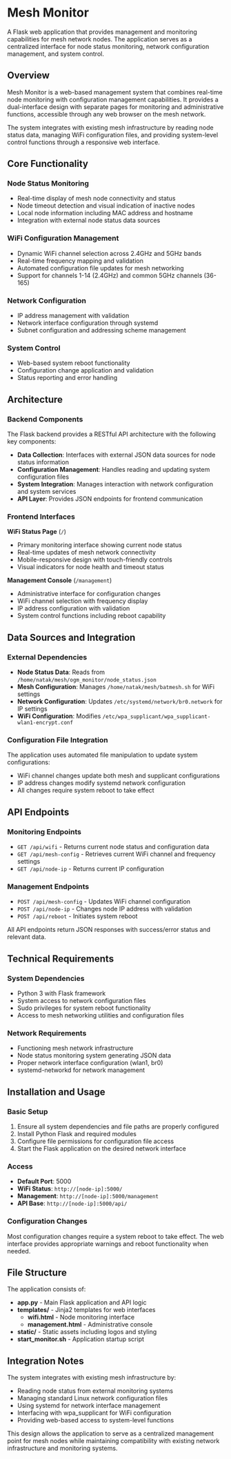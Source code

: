 # Mesh Monitor

A Flask web application that provides management and monitoring capabilities for mesh network nodes. The application serves as a centralized interface for node status monitoring, network configuration management, and system control.

## Overview

Mesh Monitor is a web-based management system that combines real-time node monitoring with configuration management capabilities. It provides a dual-interface design with separate pages for monitoring and administrative functions, accessible through any web browser on the mesh network.

The system integrates with existing mesh infrastructure by reading node status data, managing WiFi configuration files, and providing system-level control functions through a responsive web interface.

## Core Functionality

### Node Status Monitoring
- Real-time display of mesh node connectivity and status
- Node timeout detection and visual indication of inactive nodes
- Local node information including MAC address and hostname
- Integration with external node status data sources

### WiFi Configuration Management  
- Dynamic WiFi channel selection across 2.4GHz and 5GHz bands
- Real-time frequency mapping and validation
- Automated configuration file updates for mesh networking
- Support for channels 1-14 (2.4GHz) and common 5GHz channels (36-165)

### Network Configuration
- IP address management with validation
- Network interface configuration through systemd
- Subnet configuration and addressing scheme management

### System Control
- Web-based system reboot functionality
- Configuration change application and validation
- Status reporting and error handling

## Architecture

### Backend Components
The Flask backend provides a RESTful API architecture with the following key components:

- **Data Collection**: Interfaces with external JSON data sources for node status information
- **Configuration Management**: Handles reading and updating system configuration files
- **System Integration**: Manages interaction with network configuration and system services
- **API Layer**: Provides JSON endpoints for frontend communication

### Frontend Interfaces

**WiFi Status Page** (`/`)
- Primary monitoring interface showing current node status
- Real-time updates of mesh network connectivity
- Mobile-responsive design with touch-friendly controls
- Visual indicators for node health and timeout status

**Management Console** (`/management`)
- Administrative interface for configuration changes
- WiFi channel selection with frequency display
- IP address configuration with validation
- System control functions including reboot capability

## Data Sources and Integration

### External Dependencies
- **Node Status Data**: Reads from `/home/natak/mesh/ogm_monitor/node_status.json`
- **Mesh Configuration**: Manages `/home/natak/mesh/batmesh.sh` for WiFi settings  
- **Network Configuration**: Updates `/etc/systemd/network/br0.network` for IP settings
- **WiFi Configuration**: Modifies `/etc/wpa_supplicant/wpa_supplicant-wlan1-encrypt.conf`

### Configuration File Integration
The application uses automated file manipulation to update system configurations:
- WiFi channel changes update both mesh and supplicant configurations
- IP address changes modify systemd network configuration
- All changes require system reboot to take effect

## API Endpoints

### Monitoring Endpoints
- `GET /api/wifi` - Returns current node status and configuration data
- `GET /api/mesh-config` - Retrieves current WiFi channel and frequency settings
- `GET /api/node-ip` - Returns current IP configuration

### Management Endpoints  
- `POST /api/mesh-config` - Updates WiFi channel configuration
- `POST /api/node-ip` - Changes node IP address with validation
- `POST /api/reboot` - Initiates system reboot

All API endpoints return JSON responses with success/error status and relevant data.

## Technical Requirements

### System Dependencies
- Python 3 with Flask framework
- System access to network configuration files
- Sudo privileges for system reboot functionality
- Access to mesh networking utilities and configuration files

### Network Requirements
- Functioning mesh network infrastructure
- Node status monitoring system generating JSON data
- Proper network interface configuration (wlan1, br0)
- systemd-networkd for network management

## Installation and Usage

### Basic Setup
1. Ensure all system dependencies and file paths are properly configured
2. Install Python Flask and required modules
3. Configure file permissions for configuration file access
4. Start the Flask application on the desired network interface

### Access
- **Default Port**: 5000
- **WiFi Status**: `http://[node-ip]:5000/`
- **Management**: `http://[node-ip]:5000/management`
- **API Base**: `http://[node-ip]:5000/api/`

### Configuration Changes
Most configuration changes require a system reboot to take effect. The web interface provides appropriate warnings and reboot functionality when needed.

## File Structure

The application consists of:
- **app.py** - Main Flask application and API logic
- **templates/** - Jinja2 templates for web interfaces
  - **wifi.html** - Node monitoring interface
  - **management.html** - Administrative console
- **static/** - Static assets including logos and styling
- **start_monitor.sh** - Application startup script

## Integration Notes

The system integrates with existing mesh infrastructure by:
- Reading node status from external monitoring systems
- Managing standard Linux network configuration files  
- Using systemd for network interface management
- Interfacing with wpa_supplicant for WiFi configuration
- Providing web-based access to system-level functions

This design allows the application to serve as a centralized management point for mesh nodes while maintaining compatibility with existing network infrastructure and monitoring systems.
